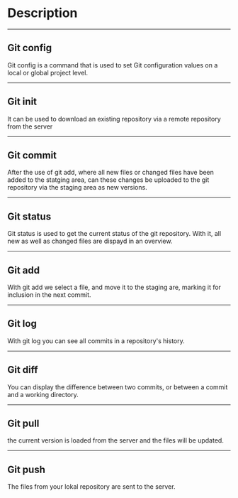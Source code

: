 # Description
---


## Git config
Git config is a command that is used to set Git configuration values on a local or global project level.

---
## Git init
It can be used to download an existing repository via a remote repository from the server

---
## Git commit 
After the use of git add, where all new files or changed files have been added to the statging area, can these changes be uploaded to the git repository via the staging area as new versions.

---
## Git status
Git status is used to get the current status of the git repository. With it, all new as well as changed files are dispayd in an overview.

---
## Git add
With git add we select a file, and move it to the staging are, marking it for inclusion in the next commit.

---
## Git log
With git log you can see all commits in a repository's history.

---
## Git diff
You can display the difference between two commits, or between a commit and a working directory.

---
## Git pull
the current version is loaded from the server and the files will be updated.

---
## Git push 
The files from your lokal repository are sent to the server.
